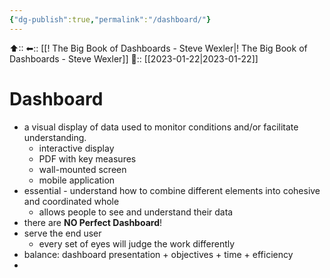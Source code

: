 ```yaml
---
{"dg-publish":true,"permalink":"/dashboard/"}
---
```



⬆::
⬅:: [[! The Big Book of Dashboards -  Steve Wexler\|! The Big Book of Dashboards -  Steve Wexler]]
📅:: [[2023-01-22\|2023-01-22]]

# Dashboard

 - a visual display of data used to monitor conditions and/or facilitate understanding.
	 - interactive display
	 - PDF with key measures
	 - wall-mounted screen
	 - mobile application
 - essential - understand how to combine different elements into cohesive and coordinated whole
	 - allows people to see and understand their data
 - there are **NO Perfect Dashboard**!
 - serve the end user
	 - every set of eyes will judge the work differently
 - balance: dashboard presentation + objectives + time + efficiency
 - 